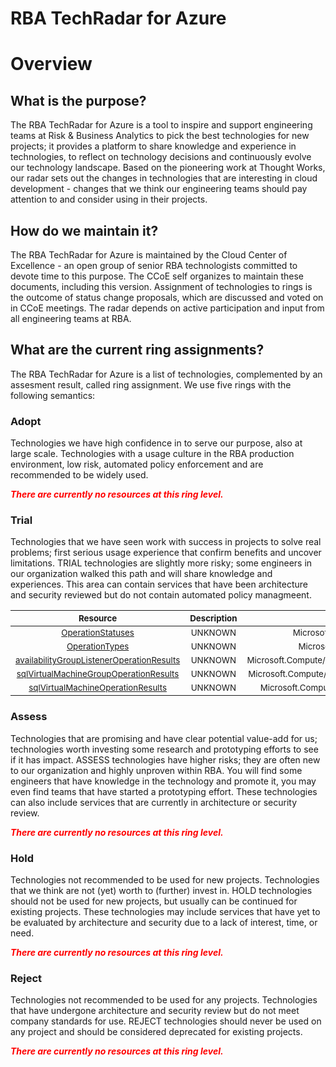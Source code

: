 
RBA TechRadar for Azure
=======================

# Overview

## What is the purpose?


The RBA TechRadar for Azure is a tool to inspire and support engineering teams at Risk & Business Analytics to pick the best technologies for new projects; it provides a platform to share knowledge and experience in technologies, to reflect on technology decisions and continuously evolve our technology landscape.  Based on the pioneering work at Thought Works, our radar sets out the changes in technologies that are interesting in cloud development - changes that we think our engineering teams should pay attention to and consider using in their projects.
## How do we maintain it?


The RBA TechRadar for Azure is maintained by the Cloud Center of Excellence - an open group of senior RBA technologists committed to devote time to this purpose.  The CCoE self organizes to maintain these documents, including this version.  Assignment of technologies to rings is the outcome of status change proposals, which are discussed and voted on in CCoE meetings.  The radar depends on active participation and input from all engineering teams at RBA.
## What are the current ring assignments?


The RBA TechRadar for Azure is a list of technologies, complemented by an assesment result, called ring assignment.  We use five rings with the following semantics:
### Adopt


Technologies we have high confidence in to serve our purpose, also at large scale.  Technologies with a usage culture in the RBA production environment, low risk, automated policy enforcement and are recommended to be widely used.  
  
***<font color="red"> There are currently no resources at this ring level. </font>***
### Trial


Technologies that we have seen work with success in projects to solve real problems;  first serious usage experience that confirm benefits and uncover limitations.  TRIAL technologies are slightly more risky; some engineers in our organization walked this path and will share knowledge and experiences.  This area can contain services that have been architecture and security reviewed but do not contain automated policy managmeent.  

|<sub>Resource</sub>|<sub>Description</sub>|<sub>Path</sub>|<sub>Status</sub>|
| :---: | :---: | :---: | :---: |
|<sub>[OperationStatuses](https://github.com/openrba/python-azure-techradar/tree/master/Microsoft.Compute/Locations/OperationStatuses)</sub>|<sub>UNKNOWN</sub>|<sub>Microsoft.Compute/Locations/OperationStatuses</sub>|<sub>TRIAL</sub>|
|<sub>[OperationTypes](https://github.com/openrba/python-azure-techradar/tree/master/Microsoft.Compute/Locations/OperationTypes)</sub>|<sub>UNKNOWN</sub>|<sub>Microsoft.Compute/Locations/OperationTypes</sub>|<sub>TRIAL</sub>|
|<sub>[availabilityGroupListenerOperationResults](https://github.com/openrba/python-azure-techradar/tree/master/Microsoft.Compute/Locations/availabilityGroupListenerOperationResults)</sub>|<sub>UNKNOWN</sub>|<sub>Microsoft.Compute/Locations/availabilityGroupListenerOperationResults</sub>|<sub>TRIAL</sub>|
|<sub>[sqlVirtualMachineGroupOperationResults](https://github.com/openrba/python-azure-techradar/tree/master/Microsoft.Compute/Locations/sqlVirtualMachineGroupOperationResults)</sub>|<sub>UNKNOWN</sub>|<sub>Microsoft.Compute/Locations/sqlVirtualMachineGroupOperationResults</sub>|<sub>TRIAL</sub>|
|<sub>[sqlVirtualMachineOperationResults](https://github.com/openrba/python-azure-techradar/tree/master/Microsoft.Compute/Locations/sqlVirtualMachineOperationResults)</sub>|<sub>UNKNOWN</sub>|<sub>Microsoft.Compute/Locations/sqlVirtualMachineOperationResults</sub>|<sub>TRIAL</sub>|

### Assess


Technologies that are promising and have clear potential value-add for us; technologies worth investing some research and prototyping efforts to see if it has impact.  ASSESS technologies have higher risks;  they are often new to our organization and highly unproven within RBA.  You will find some engineers that have knowledge in the technology and promote it, you may even find teams that have started a prototyping effort.  These technologies can also include services that are currently in architecture or security review.  
  
***<font color="red"> There are currently no resources at this ring level. </font>***
### Hold


Technologies not recommended to be used for new projects. Technologies that we think are not (yet) worth to (further) invest in.  HOLD technologies should not be used for new projects, but usually can be continued for existing projects.  These technologies may include services that have yet to be evaluated by architecture and security due to a lack of interest, time, or need.  
  
***<font color="red"> There are currently no resources at this ring level. </font>***
### Reject


Technologies not recommended to be used for any projects. Technologies that have undergone architecture and security review but do not meet company standards for use.  REJECT technologies should never be used on any project and should be considered deprecated for existing projects.  
  
***<font color="red"> There are currently no resources at this ring level. </font>***